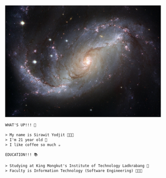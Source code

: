 <a href="https://www.youtube.com/watch?v=byNrc_exIl8" target="_blank">![SPIRAL GALAXY](assets/images/space.jpg "I LIKE THIS PICTURE SO MUCH! 🌀")</a>

```
WHAT'S UP!!! 👋 

> My name is Sirawit Yodjit 👨🏼‍🚀
> I'm 21 year old 🏴󠁲󠁯󠁡󠁧󠁿
> I like coffee so much ☕

EDUCATION!!! 📚

> Studying at King Mongkut's Institute of Technology Ladkrabang 🏫
> Faculty is Information Technology (Software Engineering) 👨🏼‍💻
```




<!--
**blackjokerrr/blackjokerrr** is a ✨ _special_ ✨ repository because its `README.md` (this file) appears on your GitHub profile.

Here are some ideas to get you started:

- 🔭 I’m currently working on ...
- 🌱 I’m currently learning ...
- 👯 I’m looking to collaborate on ...
- 🤔 I’m looking for help with ...
- 💬 Ask me about ...
- 📫 How to reach me: ...
- 😄 Pronouns: ...
- ⚡ Fun fact: ...
-->
